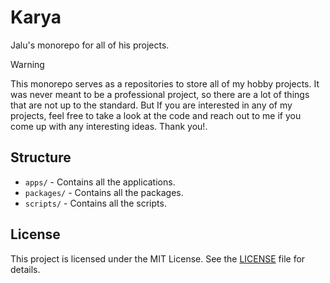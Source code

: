 # Karya

Jalu's monorepo for all of his projects.

> [!WARNING]
> This monorepo serves as a repositories to store all of my hobby projects.
> It was never meant to be a professional project, so there are a lot of things that are not up to the standard.
> But If you are interested in any of my projects, feel free to take a look at the code and reach out to me if you come up with any interesting ideas. Thank you!.

## Structure

- `apps/` - Contains all the applications.
- `packages/` - Contains all the packages.
- `scripts/` - Contains all the scripts.

## License

This project is licensed under the MIT License. See the [LICENSE](LICENSE.md) file for details.
